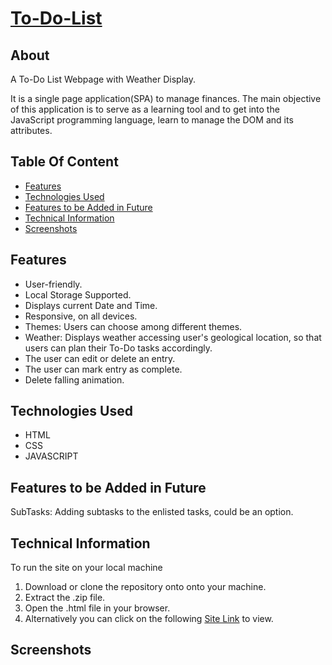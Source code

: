 # [To-Do-List](https://j-151.github.io/To-Do-List/)

## About
A To-Do List Webpage with Weather Display.

It is a single page application(SPA) to manage finances. The main objective of this application is to serve as a learning tool and to get into the JavaScript programming language, learn to manage the DOM and its attributes.
 
## Table Of Content
- [Features](#features)
- [Technologies Used](#technologies-used)
- [Features to be Added in Future](#features-to-be-added-in-future)
- [Technical Information](#technical-information)
- [Screenshots](#screenshots)

## Features
- User-friendly.
- Local Storage Supported.
- Displays current Date and Time.
- Responsive, on all devices.
- Themes: Users can choose among different themes.
- Weather: Displays weather accessing user's geological location, so that users can plan their To-Do tasks accordingly.
- The user can edit or delete an entry.
- The user can mark entry as complete.
- Delete falling animation.

## Technologies Used
- HTML
- CSS
- JAVASCRIPT

## Features to be Added in Future
SubTasks: Adding subtasks to the enlisted tasks, could be an option.

## Technical Information
To run the site on your local machine
1. Download or clone the repository onto onto your machine.
2. Extract the .zip file.
3. Open the .html file in your browser.
4. Alternatively you can click on the following [Site Link](https://j-151.github.io/To-Do-List/) to view.

## Screenshots
